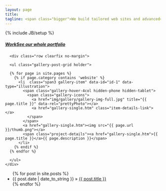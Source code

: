 ```yaml
---
layout: page
title:
tagline: <span class="bigger">We build tailored web sites and advanced</span> <br /> <span class="smaller">web applications using Drupal</span>
---
```

{% include JB/setup %}

<div class="row gallery-row"><!-- Begin Work Row -->

  <div class="span12">
    <h5 class="title-bg"><a class="primary" href="#work">Work</a><a class="secondary hidden-phone" href="portfolio">See our whole portfolio</a></h5>

  <!-- Work Thumbnails
  ================================================== -->
      <div class="row clearfix no-margin">

      <ul class="gallery-post-grid holder">

      {% for page in site.pages %}
        {% if page.category contains 'website' %}
          <li  class="span3 gallery-item" data-id="id-1" data-type="illustration">
            <span class="gallery-hover-4col hidden-phone hidden-tablet">
              <span class="gallery-icons">
                <a href="img/gallery/gallery-img-full.jpg" title="{{ page.title }}" data-rel="prettyPhoto"></a>
                <a href="gallery-single.htm" class="item-details-link"></a>
              </span>
            </span>
            <a href="gallery-single.htm"><img src="{{ page.url }}/thumb.png"></a>
            <span class="project-details"><a href="gallery-single.htm">{{ page.title }}</a>{{ page.description }}</span>
          </li>
        {% endif %}
      {% endfor %}

      </ul>
    </div>
  </div>

  </div><!-- End Gallery Row -->

<ul class="posts">
  {% for post in site.posts %}
    <li><span>{{ post.date | date_to_string }}</span> &raquo; <a href="{{ BASE_PATH }}{{ post.url }}">{{ post.title }}</a></li>
  {% endfor %}
</ul>
